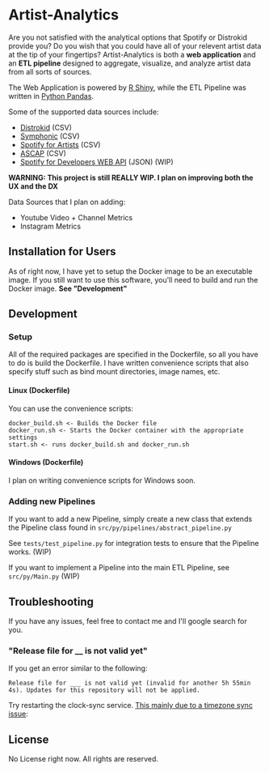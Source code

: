 # Artist-Analytics

Are you not satisfied with the analytical options that Spotify or Distrokid provide you?
Do you wish that you could have all of your relevent artist data at the tip of your fingertips?
Artist-Analytics is both a **web application** and an **ETL pipeline** designed to aggregate, visualize, and analyze artist data from all sorts of sources.

The Web Application is powered by [R Shiny](https://shiny.rstudio.com/), while the ETL Pipeline was written in [Python Pandas](https://pandas.pydata.org/).

Some of the supported data sources include:

- [Distrokid](https://distrokid.com/) (CSV)
- [Symphonic](https://symphonic.com/) (CSV)
- [Spotify for Artists](https://artists.spotify.com/) (CSV)
- [ASCAP](https://www.ascap.com/) (CSV)
- [Spotify for Developers WEB API](https://developer.spotify.com/documentation/web-api/) (JSON) (WIP)

**WARNING: This project is still REALLY WIP. I plan on improving both the UX and the DX**

Data Sources that I plan on adding:

- Youtube Video + Channel Metrics
- Instagram Metrics

## Installation for Users

As of right now, I have yet to setup the Docker image to be an executable image. If you still want to use this software, you'll need to build and run the Docker image. **See "Development"**

## Development

### Setup

All of the required packages are specified in the Dockerfile, so all you have to do is build the Dockerfile. I have written convenience scripts that also specify stuff such as bind mount directories, image names, etc.

#### Linux (Dockerfile)

You can use the convenience scripts:

    docker_build.sh <- Builds the Docker file
    docker_run.sh <- Starts the Docker container with the appropriate settings
    start.sh <- runs docker_build.sh and docker_run.sh

#### Windows (Dockerfile)

I plan on writing convenience scripts for Windows soon.

### Adding new Pipelines

If you want to add a new Pipeline, simply create a new class that extends the Pipeline class found in `src/py/pipelines/abstract_pipeline.py`

See `tests/test_pipeline.py` for integration tests to ensure that the Pipeline works. (WIP)

If you want to implement a Pipeline into the main ETL Pipeline, see `src/py/Main.py` (WIP)

## Troubleshooting

If you have any issues, feel free to contact me and I'll google search for you.

### "Release file for __ is not valid yet"

If you get an error similar to the following:

    Release file for ___ is not valid yet (invalid for another 5h 55min 4s). Updates for this repository will not be applied.

Try restarting the clock-sync service. [This mainly due to a timezone sync issue](https://askubuntu.com/questions/1059217/getting-release-is-not-valid-yet-while-updating-ubuntu-docker-container):

## License

No License right now. All rights are reserved.
